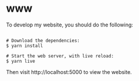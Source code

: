 # www

To develop my website, you should do the following:

```shell

# Download the dependencies:
$ yarn install

# Start the web server, with live reload:
$ yarn live

```

Then visit http://localhost:5000 to view the website.